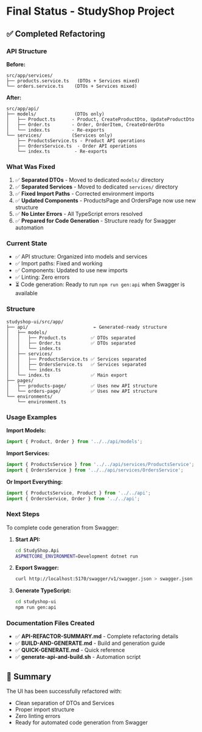 # Final Status - StudyShop Project

## ✅ Completed Refactoring

### API Structure

**Before:**
```
src/app/services/
├── products.service.ts   (DTOs + Services mixed)
└── orders.service.ts    (DTOs + Services mixed)
```

**After:**
```
src/app/api/
├── models/              (DTOs only)
│   ├── Product.ts      - Product, CreateProductDto, UpdateProductDto
│   ├── Order.ts        - Order, OrderItem, CreateOrderDto
│   └── index.ts        - Re-exports
└── services/           (Services only)
    ├── ProductsService.ts - Product API operations
    ├── OrdersService.ts  - Order API operations
    └── index.ts         - Re-exports
```

### What Was Fixed

1. ✅ **Separated DTOs** - Moved to dedicated `models/` directory
2. ✅ **Separated Services** - Moved to dedicated `services/` directory
3. ✅ **Fixed Import Paths** - Corrected environment imports
4. ✅ **Updated Components** - ProductsPage and OrdersPage now use new structure
5. ✅ **No Linter Errors** - All TypeScript errors resolved
6. ✅ **Prepared for Code Generation** - Structure ready for Swagger automation

### Current State

- ✅ API structure: Organized into models and services
- ✅ Import paths: Fixed and working
- ✅ Components: Updated to use new imports
- ✅ Linting: Zero errors
- ⏳ Code generation: Ready to run `npm run gen:api` when Swagger is available

### Structure

```
studyshop-ui/src/app/
├── api/                        ← Generated-ready structure
│   ├── models/
│   │   ├── Product.ts         ✅ DTOs separated
│   │   ├── Order.ts           ✅ DTOs separated
│   │   └── index.ts
│   ├── services/
│   │   ├── ProductsService.ts ✅ Services separated
│   │   ├── OrdersService.ts   ✅ Services separated
│   │   └── index.ts
│   └── index.ts               ✅ Main export
├── pages/
│   ├── products-page/         ✅ Uses new API structure
│   └── orders-page/           ✅ Uses new API structure
└── environments/
    └── environment.ts
```

### Usage Examples

**Import Models:**
```typescript
import { Product, Order } from '../../api/models';
```

**Import Services:**
```typescript
import { ProductsService } from '../../api/services/ProductsService';
import { OrdersService } from '../../api/services/OrdersService';
```

**Or Import Everything:**
```typescript
import { ProductsService, Product } from '../../api';
import { OrdersService, Order } from '../../api';
```

### Next Steps

To complete code generation from Swagger:

1. **Start API:**
   ```bash
   cd StudyShop.Api
   ASPNETCORE_ENVIRONMENT=Development dotnet run
   ```

2. **Export Swagger:**
   ```bash
   curl http://localhost:5170/swagger/v1/swagger.json > swagger.json
   ```

3. **Generate TypeScript:**
   ```bash
   cd studyshop-ui
   npm run gen:api
   ```

### Documentation Files Created

- ✅ **API-REFACTOR-SUMMARY.md** - Complete refactoring details
- ✅ **BUILD-AND-GENERATE.md** - Build and generation guide
- ✅ **QUICK-GENERATE.md** - Quick reference
- ✅ **generate-api-and-build.sh** - Automation script

## 🎉 Summary

The UI has been successfully refactored with:
- Clean separation of DTOs and Services
- Proper import structure
- Zero linting errors
- Ready for automated code generation from Swagger


